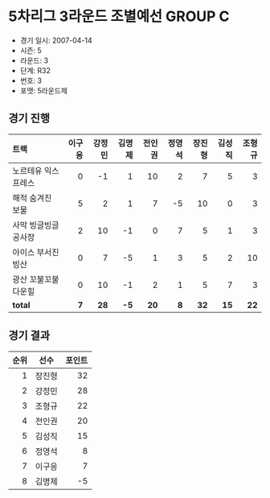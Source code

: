 # 5차리그 3라운드 조별예선 GROUP C

- 경기 일시: 2007-04-14
- 시즌: 5
- 라운드: 3
- 단계: R32
- 번호: 3
- 포맷: 5라운드제





## 경기 진행

| 트랙 | 이구응 | 강정민 | 김명제 | 전인권 | 정영석 | 장진형 | 김성직 | 조형규 |
|:---|---:|---:|---:|---:|---:|---:|---:|---:|
| 노르테유 익스프레스 | 0 | -1 | 1 | 10 | 2 | 7 | 5 | 3 |
| 해적 숨겨진 보물 | 5 | 2 | 1 | 7 | -5 | 10 | 0 | 3 |
| 사막 빙글빙글 공사장 | 2 | 10 | -1 | 0 | 7 | 5 | 1 | 3 |
| 아이스 부서진 빙산 | 0 | 7 | -5 | 1 | 3 | 5 | 2 | 10 |
| 광산 꼬불꼬불 다운힐 | 0 | 10 | -1 | 2 | 1 | 5 | 7 | 3 |
| __total__ | __7__ | __28__ | __-5__ | __20__ | __8__ | __32__ | __15__ | __22__ |




## 경기 결과

| 순위 | 선수 | 포인트 |
|---:|:---:|---:|
| 1 | 장진형 | 32 |
| 2 | 강정민 | 28 |
| 3 | 조형규 | 22 |
| 4 | 전인권 | 20 |
| 5 | 김성직 | 15 |
| 6 | 정영석 | 8 |
| 7 | 이구응 | 7 |
| 8 | 김명제 | -5 |

